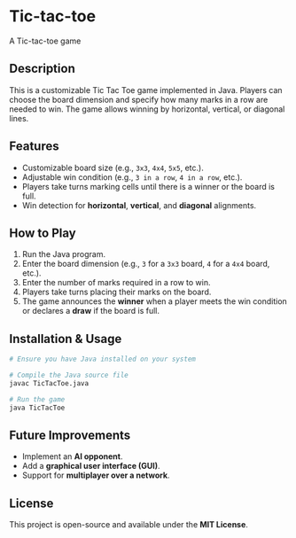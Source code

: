 # Tic-tac-toe
A Tic-tac-toe game 

## Description
This is a customizable Tic Tac Toe game implemented in Java. Players can choose the board dimension and specify how many marks in a row are needed to win. The game allows winning by horizontal, vertical, or diagonal lines.

## Features
- Customizable board size (e.g., `3x3`, `4x4`, `5x5`, etc.).
- Adjustable win condition (e.g., `3 in a row`, `4 in a row`, etc.).
- Players take turns marking cells until there is a winner or the board is full.
- Win detection for **horizontal**, **vertical**, and **diagonal** alignments.

## How to Play
1. Run the Java program.
2. Enter the board dimension (e.g., `3` for a `3x3` board, `4` for a `4x4` board, etc.).
3. Enter the number of marks required in a row to win.
4. Players take turns placing their marks on the board.
5. The game announces the **winner** when a player meets the win condition or declares a **draw** if the board is full.

## Installation & Usage
```sh
# Ensure you have Java installed on your system

# Compile the Java source file
javac TicTacToe.java

# Run the game
java TicTacToe
```

## Future Improvements
- Implement an **AI opponent**.
- Add a **graphical user interface (GUI)**.
- Support for **multiplayer over a network**.

## License
This project is open-source and available under the **MIT License**.

